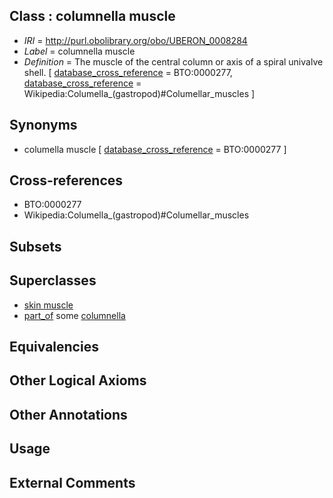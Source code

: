 
## Class : columnella muscle

 * *IRI* = http://purl.obolibrary.org/obo/UBERON_0008284
 * *Label* = columnella muscle
 * *Definition* = The muscle of the central column or axis of a spiral univalve shell. [ [database_cross_reference](../../ef/oboInOwl#hasDbXref.md) = BTO:0000277, [database_cross_reference](../../ef/oboInOwl#hasDbXref.md) = Wikipedia:Columella_(gastropod)#Columellar_muscles ]

## Synonyms

 * columella muscle [ [database_cross_reference](../../ef/oboInOwl#hasDbXref.md) = BTO:0000277 ]

## Cross-references

 * BTO:0000277
 * Wikipedia:Columella_(gastropod)#Columellar_muscles

## Subsets


## Superclasses

 * [skin muscle](../../UBERON/53/UBERON_0004253.md)
 * [part_of](../../BFO/50/BFO_0000050.md) some [columnella](../../UBERON/83/UBERON_0008283.md)

## Equivalencies


## Other Logical Axioms


## Other Annotations


## Usage


## External Comments

